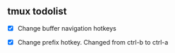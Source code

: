 ## tmux todolist

- [x] Change buffer navigation hotkeys
- [x] Change prefix hotkey. Changed from ctrl-b to ctrl-a

